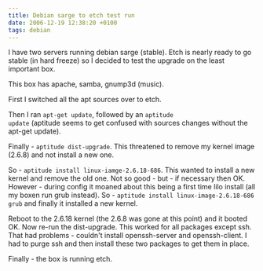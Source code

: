 ```yaml
---
title: Debian sarge to etch test run
date: 2006-12-19 12:38:20 +0100
tags: debian
---
```


I have two servers running debian sarge (stable). Etch is nearly ready to go stable (in hard freeze) so I decided to test the upgrade on the least important box.

This box has apache, samba, gnump3d (music).

First I switched all the apt sources over to etch.

Then I ran <code>apt-get update</code>, followed by an <code>aptitude update</code> (aptitude seems to get confused with sources changes without the apt-get update).

Finally - <code>aptitude dist-upgrade</code>. This threatened to remove my kernel image (2.6.8) and not install a new one.

So - <code>aptitude install linux-iamge-2.6.18-686</code>. This wanted to install a new kernel and remove the old one. Not so good - but - if necessary then OK. However - during config it moaned about this being a first time lilo install (all my boxen run grub instead). So - <code>aptitude install linux-image-2.6.18-686 grub</code> and finally it installed a new kernel.

Reboot to the 2.6.18 kernel (the 2.6.8 was gone at this point) and it booted OK. Now re-run the dist-upgrade. This worked for all packages except ssh. That had problems - couldn't install openssh-server and openssh-client. I had to purge ssh and then install these two packages to get them in place.

Finally - the box is running etch.
